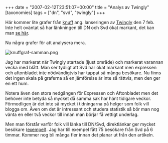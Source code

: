 +++
date = "2007-02-12T23:51:07+00:00"
title = "Analys av Twingly"
[taxonomies]
tags = ["dn", "svd", "twingly"]
+++

Här kommer lite grafer från [knuff][1] ang. lanseringen av [Twingly][2] den 7 feb. Inte helt oväntat så har länkningen till DN och Svd ökat markant, det kan man [se här][3].

Nu några grafer för att analysera mera.

<img id="image307" src="/images/2007/02/knuffgraf-samman.png" alt="knuffgraf-samman.png" />

Jag har markerat när Twingly startade (ljust område) och markerat varannan vecka med blått. Man ser tydligt att Svd har ökat markant men expressen och aftonbladet inte nödvändigtvis har tappat så många besökare. Nu finns det ingen skala på graferna så en jämförelse är inte så rättvis, men den ger en ett hum.

Notera även den stora nedgången för Expressen och Aftonbladet men det behöver inte betyda så mycket då samma sak har hänt tidigare veckor. Förmodligen är det inte så mycket i tidningarna på helger som folk vill blogga om. Även om det är intressant och studera statistik så bör man nog vänta en eller två veckor till innan man börjar få vettigt underlag.

Men man förstår varför folk vill länka till DN/Svd, direktlänkar ger mycket besökare ([exempel][4]). Jag har till exempel fått 75 besökare från Svd på 6 timmar. Kommer nog bli många fler innan det planar ut från den artikeln.



<small></small>

 [1]: http://knuff.se
 [2]: http://www.twingly.se
 [3]: http://junkpile.se/~s/wp/2007/02/intressant/
 [4]: http://mj.barczyk.se/blog/1375/den-nya-bloggtjansten-twinglys-besokssiffror-en-hojdare
